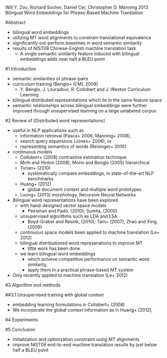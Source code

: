 Will Y. Zou, Richard Socher, Daniel Cer, Christopher D. Manning
2013
Bilingual Word Embeddings for Phrase-Based Machine Translation

#Abstract

* bilingual word embeddings
* utilizing MT word alignments to constrain translational equivalence
* significantly out-perform baselines in word semantic similarity
* results of NIST08 Chinese-English machine translation task
  * A single semantic similarity feature induced with bilingual embeddings
    adds near half a BLEU point

#1 Introduction

* semantic similarities of phrase-pairs
* curriculum training (Bengio+ ICML 2009)
  * Y. Bengio, J. Louradour, R. Collobert and J. Weston
    Curriculum Learning 
* bilingual distributed representations which lie in the same feature space
* semantic relationships across bilingual embeddings were 
  further improved through unsupervised learning on a large unlabeled corpus

#2 Review of [Distributed word representations]

* useful in NLP applications such as
  * information retrieval (Pasca+ 2006; Manning+ 2008),
  * search query expansions (Jones+ 2006), or
  * representing semantics of words (Reisinger+ 2010)
* continuous models
  * Collobert+ (2008) contrastive estimation technique
  * Mnih and Hinton (2008), Morin and Bengio (2005) hierarchical
  * Turian+ (2010)
    * systematically compare embeddings, in state-of-the-art NLP benchmarks
  * Huang+ (2012)
    * global document context and multiple word prototypes
  * Luong+ (2013) morphology, Recursive Neural Networks
* Bilingual word representations have been explored
  * with hand-designed vector space models
    * Peirsman and Padó, (2010); Sumita, (2000)
  * unsupervised algorithms such as LDA and LSA
    * Boyd-Graber and Resnik, (2010); Tam+ (2007); Zhao and Xing, (2006)
  * continuous space models been applied to machine translation (Le+ 2012)
  * bilingual distributioned word represenations to improve MT
    * little work has been done
  * we learn bilingual word embeddings
    * which achieve competitive performance on semantic word similarity,
    * apply them in a practical phrase-based MT system
* Only recently applied to machine translation (Le+ 2012)

#3 Algorithm and methods

##3.1 Unsupervised training with global context

* embedding learning formulations in Collobert+ (2008)
* We incorporate the global context information as in Huang+ (2012),

#4 Experiments

#5 Conclusion

* initialization and optimization constraint using MT alignments
* improve NIST08 end-to-end machine translation results 
  by just below half a BLEU point
